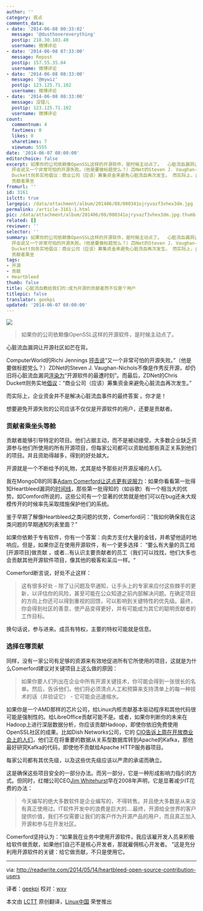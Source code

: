 ```yaml
---
author: ''
category: 观点
comments_data:
- date: '2014-06-08 00:33:02'
  message: '@dusthovereverything'
  postip: 218.30.103.40
  username: 微博评论
- date: '2014-06-08 07:33:00'
  message: Repost
  postip: 157.55.35.84
  username: 微博评论
- date: '2014-06-08 08:33:00'
  message: '@mywiz'
  postip: 123.125.71.102
  username: 微博评论
- date: '2014-06-08 08:33:00'
  message: 没错儿
  postip: 123.125.71.102
  username: 微博评论
count:
  commentnum: 4
  favtimes: 0
  likes: 0
  sharetimes: 7
  viewnum: 5555
date: '2014-06-07 08:00:00'
editorchoice: false
excerpt: 如果你的公司依赖像OpenSSL这样的开源软件，是时候主动点了。  心脏流血漏洞让开源社区如芒在背。 ComputerWorld的Richi Jennings
  抨击说又一个非常可怕的开源失败。（他是要做标题党么？）ZDNet的Steven J. Vaughan-Nichols不像是作秀反开源，却仍旧将心脏流血漏洞渲染为开源软件的最遭时刻。而最后，ZDNet的Chris
  Duckett则务实地倡议：商业公司（应该）筹集资金来避免心脏流血再次发生。 而实际上，企业资金并不是解决心脏流血事件的最终答案 。你才是！ 想要避免开源失败的公司应该不仅仅是开源软件的用户，还要是贡献者。
  贡献者乘坐
fromurl: ''
id: 3161
islctt: true
largepic: /data/attachment/album/201406/08/000341ojryvazf3vhex3dm.jpg
permalink: /article-3161-1.html
pic: /data/attachment/album/201406/08/000341ojryvazf3vhex3dm.jpg.thumb.jpg
related: []
reviewer: ''
selector: ''
summary: 如果你的公司依赖像OpenSSL这样的开源软件，是时候主动点了。  心脏流血漏洞让开源社区如芒在背。 ComputerWorld的Richi Jennings
  抨击说又一个非常可怕的开源失败。（他是要做标题党么？）ZDNet的Steven J. Vaughan-Nichols不像是作秀反开源，却仍旧将心脏流血漏洞渲染为开源软件的最遭时刻。而最后，ZDNet的Chris
  Duckett则务实地倡议：商业公司（应该）筹集资金来避免心脏流血再次发生。 而实际上，企业资金并不是解决心脏流血事件的最终答案 。你才是！ 想要避免开源失败的公司应该不仅仅是开源软件的用户，还要是贡献者。
  贡献者乘坐
tags:
- 开源
- 贡献
- Heartbleed
thumb: false
title: 心脏流血教给我们的:成为开源的贡献者而不仅是个用户
titlepic: false
translator: geekpi
updated: '2014-06-07 08:00:00'
---
```


![](/data/attachment/album/201406/08/000341ojryvazf3vhex3dm.jpg)



> 
> 如果你的公司依赖像OpenSSL这样的开源软件，是时候主动点了。
> 
> 
> 


心脏流血漏洞让开源社区如芒在背。


ComputerWorld的Richi Jennings [抨击说](http://blogs.computerworld.com/encryption/23767/heartbleed-openssl-open-source-fail)“又一个非常可怕的开源失败。”（他是要做标题党么？）ZDNet的Steven J. Vaughan-Nichols不像是作秀反开源，却仍旧将心脏流血漏洞[渲染为](http://www.zdnet.com/heartbleed-open-sources-worst-hour-7000028420/)“开源软件的最遭时刻”。而最后，ZDNet的Chris Duckett则务实地[倡议](http://www.zdnet.com/openssl-needs-corporate-funding-to-avoid-heartbleed-repeat-7000028385/)：“商业公司（应该）筹集资金来避免心脏流血再次发生。”


而实际上，企业资金并不是解决心脏流血事件的最终答案 。你才是！


想要避免开源失败的公司应该不仅仅是开源软件的用户，还要是贡献者。


### 贡献者乘坐头等舱


贡献者能够引导特定的项目。他们占据主动，而不是被动接受。大多数企业缺乏资源参与他们所使用的所有开源项目，但每家公司都可以资助给那些真正关系到他们的项目。并且资助得越多，得到的好处越大。


开源就是一个不断给予的礼物，尤其是给予那些对开源反哺的人们。


我在MongoDB的同事[Adam Comerford让这点更有说服力](http://comerford.cc/wordpress/2014/04/15/my-conclusion-heartbleed-timeline/)：如果你看看第一批得知Heartbleed漏洞的[时间线](http://www.smh.com.au/it-pro/security-it/heartbleed-disclosure-timeline-who-knew-what-and-when-20140415-zqurk.html)，那些第一批得知的（如谷歌）有一个相当大的优势。如Comford所说的，这些公司有一个显著的优势就是他们可以在bug还未大规模传开的时候率先采取措施保护他们的系统。


鉴于早期了解像Heartbleed之类问题的优势，Comerford问：“我如何确保我在这类问题的早期通知列表里面？”


如果你依赖于专有软件，你有一个答案：向卖方支付大量的金钱，并希望他适时地响应。但是，如果你正在使用开源软件，有一个更多选择： “要么有大量的员工给[开源项目]做贡献 ，或者...有认识主要贡献者的员工（我们可以找找，他们大多也会贡献其他开源软件项目，像其他的极客和呆瓜一样。“


Comerford断言说，好处不止这样：



> 
> 这有很多好处 - 除了让问题及早通知，让手头上的专家来应付这些棘手的更新，以评估你的风险，甚至可能在公众知道之前内部解决问题。在确定项目的方向上你还可以得到重视的回馈，可以影响到关键特性的优先级。最终，你会得到社区的善意，使产品变得更好，并有可能成为其它的聪明贡献者的工作目标。
> 
> 
> 


换句话说，参与进来。成员有特权，主要的特权可能就是信息。


### 选择在哪贡献


同样，没有一家公司有足够的资源来有效地促进所有它所使用的项目，这就是为什么Comerford建议对关键项目上这么做的原因：



> 
> 如果你要人们列出在企业中所有开源关键技术，你可能会得到一张很长的名单。然后，告诉他们，他们将必须清点人工和预算来支持清单上的每一种技术的话（并验证它） - 它可能会迅速缩水。
> 
> 
> 


如果你是一个AMD那样的芯片公司，给Linux内核贡献基本驱动程序和其他代码很可能是强制性的。给LibreOffice贡献可能不是。或者，如果你判断你的未来在Hadoop上进行深层数据分析，你应该贡献Hadoop，即使你依旧免费使用OpenSSL社区的成果。比如Dish Networks公司，它的 [CIO告诉上周在开放商业会上的人们](http://blogs.wsj.com/cio/2014/05/06/dish-looks-to-open-source-software-after-database-failure/)，他们正在将重要的数据从关系型数据库转到Apache的Kafka，那他最好研究Kafka的代码，即使他不贡献给Apache HTTP服务器项目。


每家公司都有其优先级，以及这些优先级应该以严肃的承诺而确立。


这是确保这些项目安全的一部分办法。而另一部分，它是一种形成影响力指引的方式。但同时，红帽公司CEO[Jim Whitehurst](http://www.cnet.com/news/red-hat-solve-enterprise-waste-through-open-source/)早在2008年声明，它是显著减少IT花费的办法：



> 
> 今天编写的绝大多数软件是企业编写的，不得转售。并且绝大多数是从来没有真正使用过。IT软件开发中的浪费是巨大的....最终，开源给全世界的客户提供价值，我们不仅需要让我们的客户作为开源产品的用户，而且真正加入开源和参与在开发社区。
> 
> 
> 


Comerford坚持认为：“如果我在业务中使用开源软件，我应该雇开发人员来积极给软件做贡献，如果他们自己不是核心开发者，那就雇佣核心开发者。 ”这是充分利用开源软件的关键：给它做贡献，不只是使用它。




---


via: <http://readwrite.com/2014/05/14/heartbleed-open-source-contribution-users>


译者：[geekpi](https://github.com/geekpi) 校对：[wxy](https://github.com/wxy)


本文由 [LCTT](https://github.com/LCTT/TranslateProject) 原创翻译，[Linux中国](http://linux.cn/) 荣誉推出